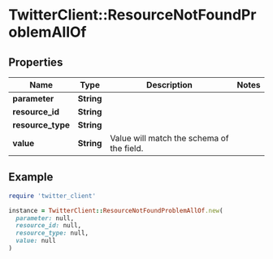 # TwitterClient::ResourceNotFoundProblemAllOf

## Properties

| Name | Type | Description | Notes |
| ---- | ---- | ----------- | ----- |
| **parameter** | **String** |  |  |
| **resource_id** | **String** |  |  |
| **resource_type** | **String** |  |  |
| **value** | **String** | Value will match the schema of the field. |  |

## Example

```ruby
require 'twitter_client'

instance = TwitterClient::ResourceNotFoundProblemAllOf.new(
  parameter: null,
  resource_id: null,
  resource_type: null,
  value: null
)
```


